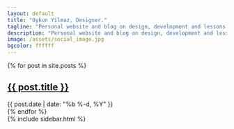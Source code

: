 ```yaml
---
layout: default
title: "Oykun Yilmaz, Designer."
tagline: "Personal website and blog on design, development and lessons learned in life."
description: "Personal website and blog on design, development and lessons learned in life."  
image: /assets/social_image.jpg
bgcolor: ffffff
---
```

<div class="w-100 flex justify-between">
    <div class="w-70">
        {% for post in site.posts %}
            <div class="separator">
                <article class="max-width flex-l justify-between flex-wrap items-center">
                    <div class="w-70-l">
                        <h1 class="slim"><a href="{{ post.url }}" title="Read more"> {{ post.title }} </a></h1>
                    </div>
                    <div class="w-20-l tr-l">
                        <time datetime="{{ post.date | date: '%B %-d, %Y' }}" class="text-grey text-small">{{ post.date | date: "%b %-d, %Y" }}</time>
                        <!-- <a href="{{ post.url }}" title="Read more"><img src="{{ post.image }}"></a> -->
                    </div>
                </article>
            </div>
        {% endfor %}
    </div>
    <div class="w-20">
        {% include sidebar.html %}
    </div>
</div>